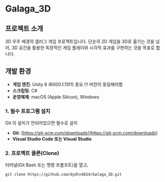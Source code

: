 # Galaga_3D

## 프로젝트 소개
3D 우주 배경의 갤러그 게임 프로젝트입니다. 단순히 2D 게임을 3D로 옮기는 것을 넘어, 3D 공간을 활용한 독창적인 게임 플레이와 시각적 효과를 구현하는 것을 목표로 합니다.

## 개발 환경
* **게임 엔진**: Unity 6 (6000.1.15f1) 중요 !!! 버전이 동일해야함
* **스크립팅**: C#
* **운영체제**: macOS (Apple Silicon), Windows



### 1. 필수 프로그램 설치
Git 이 설치가 안되어있으면 필수로 설치 

* **Git**: [https://git-scm.com/downloads](https://git-scm.com/downloads)
* **Visual Studio Code 또는 Visual Studio**

### 2. 프로젝트 클론(Clone)
터미널(Git Bash 또는 명령 프롬프트)을 열고,

```bash(터미널에서)
git clone https://github.com/dydtn4814/Galaga_3D.git